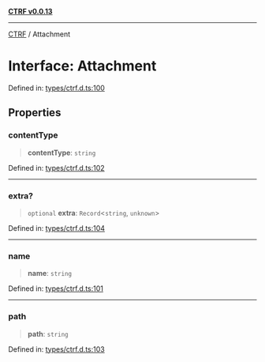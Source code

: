 [**CTRF v0.0.13**](../README.md)

***

[CTRF](../README.md) / Attachment

# Interface: Attachment

Defined in: [types/ctrf.d.ts:100](https://github.com/ctrf-io/ctrf-core-js/blob/main/types/ctrf.d.ts#L100)

## Properties

### contentType

> **contentType**: `string`

Defined in: [types/ctrf.d.ts:102](https://github.com/ctrf-io/ctrf-core-js/blob/main/types/ctrf.d.ts#L102)

***

### extra?

> `optional` **extra**: `Record`\<`string`, `unknown`\>

Defined in: [types/ctrf.d.ts:104](https://github.com/ctrf-io/ctrf-core-js/blob/main/types/ctrf.d.ts#L104)

***

### name

> **name**: `string`

Defined in: [types/ctrf.d.ts:101](https://github.com/ctrf-io/ctrf-core-js/blob/main/types/ctrf.d.ts#L101)

***

### path

> **path**: `string`

Defined in: [types/ctrf.d.ts:103](https://github.com/ctrf-io/ctrf-core-js/blob/main/types/ctrf.d.ts#L103)
